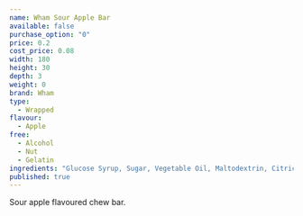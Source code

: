 ```yaml
---
name: Wham Sour Apple Bar
available: false
purchase_option: "0"
price: 0.2
cost_price: 0.08
width: 180
height: 30
depth: 3
weight: 0
brand: Wham
type: 
  - Wrapped
flavour: 
  - Apple
free: 
  - Alcohol
  - Nut
  - Gelatin
ingredients: "Glucose Syrup, Sugar, Vegetable Oil, Maltodextrin, Citric Acid, Milk Protein, Glycerol: E422, Emulsifier: Soya Lecithin, E322, Colours: Curcumin, Chlorophyll"
published: true
---
```

Sour apple flavoured chew bar.